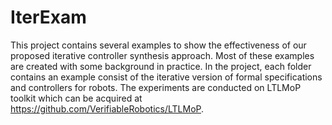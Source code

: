 # IterExam

This project contains several examples to show the effectiveness of our proposed iterative controller synthesis approach.
Most of these examples are created with some background in practice.
In the project, each folder contains an example consist of the iterative version of formal specifications and controllers for robots.
The experiments are conducted on LTLMoP toolkit which can be acquired at https://github.com/VerifiableRobotics/LTLMoP.
